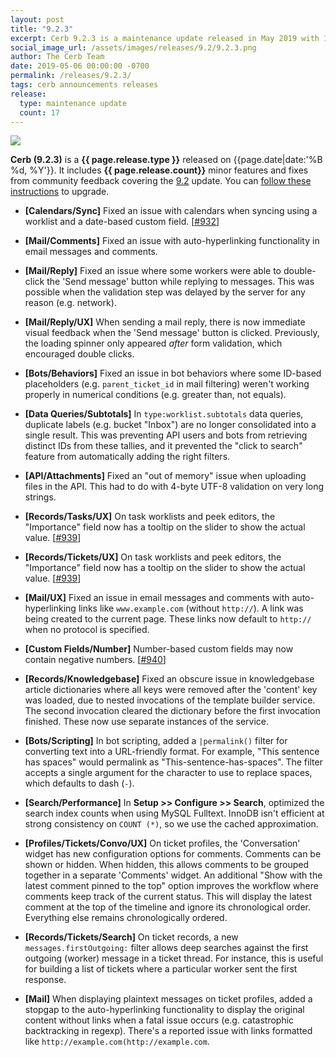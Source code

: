 ```yaml
---
layout: post
title: "9.2.3"
excerpt: Cerb 9.2.3 is a maintenance update released in May 2019 with 17 minor features and fixes from community feedback.
social_image_url: /assets/images/releases/9.2/9.2.3.png
author: The Cerb Team
date: 2019-05-06 00:00:00 -0700
permalink: /releases/9.2.3/
tags: cerb announcements releases
release:
  type: maintenance update
  count: 17
---
```


<div class="cerb-screenshot">
<img src="{{page.social_image_url}}" class="screenshot" style="max-width:500px;">
</div>

**Cerb (9.2.3)** is a **{{ page.release.type }}** released on {{page.date|date:'%B %d, %Y'}}. It includes **{{ page.release.count}}** minor features and fixes from community feedback covering the [9.2](/releases/9.2/) update.  You can [follow these instructions](/docs/upgrading/) to upgrade.

* **[Calendars/Sync]** Fixed an issue with calendars when syncing using a worklist and a date-based custom field. [[#932](https://github.com/jstanden/cerb/issues/932)]

* **[Mail/Comments]** Fixed an issue with auto-hyperlinking functionality in email messages and comments.

* **[Mail/Reply]** Fixed an issue where some workers were able to double-click the 'Send message' button while replying to messages. This was possible when the validation step was delayed by the server for any reason (e.g. network).

* **[Mail/Reply/UX]** When sending a mail reply, there is now immediate visual feedback when the 'Send message' button is clicked. Previously, the loading spinner only appeared _after_ form validation, which encouraged double clicks.

* **[Bots/Behaviors]** Fixed an issue in bot behaviors where some ID-based placeholders (e.g. `parent_ticket_id` in mail filtering) weren't working properly in numerical conditions (e.g. greater than, not equals).

* **[Data Queries/Subtotals]** In `type:worklist.subtotals` data queries, duplicate labels (e.g. bucket "Inbox") are no longer consolidated into a single result. This was preventing API users and bots from retrieving distinct IDs from these tallies, and it prevented the "click to search" feature from automatically adding the right filters.

* **[API/Attachments]** Fixed an "out of memory" issue when uploading files in the API. This had to do with 4-byte UTF-8 validation on very long strings.

* **[Records/Tasks/UX]** On task worklists and peek editors, the "Importance" field now has a tooltip on the slider to show the actual value. [[#939](https://github.com/jstanden/cerb/issues/939)]

* **[Records/Tickets/UX]** On task worklists and peek editors, the "Importance" field now has a tooltip on the slider to show the actual value. [[#939](https://github.com/jstanden/cerb/issues/939)]

* **[Mail/UX]** Fixed an issue in email messages and comments with auto-hyperlinking links like `www.example.com` (without `http://`). A link was being created to the current page. These links now default to `http://` when no protocol is specified.

* **[Custom Fields/Number]** Number-based custom fields may now contain negative numbers. [[#940](https://github.com/jstanden/cerb/issues/940)]

* **[Records/Knowledgebase]** Fixed an obscure issue in knowledgebase article dictionaries where all keys were removed after the 'content' key was loaded, due to nested invocations of the template builder service. The second invocation cleared the dictionary before the first invocation finished. These now use separate instances of the service.

* **[Bots/Scripting]** In bot scripting, added a `|permalink()` filter for converting text into a URL-friendly format. For example, "This sentence has spaces" would permalink as "This-sentence-has-spaces". The filter accepts a single argument for the character to use to replace spaces, which defaults to dash (`-`).

* **[Search/Performance]** In **Setup >> Configure >> Search**, optimized the search index counts when using MySQL Fulltext. InnoDB isn't efficient at strong consistency on `COUNT (*)`, so we use the cached approximation.

* **[Profiles/Tickets/Convo/UX]** On ticket profiles, the 'Conversation' widget has new configuration options for comments. Comments can be shown or hidden. When hidden, this allows comments to be grouped together in a separate 'Comments' widget. An additional "Show with the latest comment pinned to the top" option improves the workflow where comments keep track of the current status. This will display the latest comment at the top of the timeline and ignore its chronological order. Everything else remains chronologically ordered.

* **[Records/Tickets/Search]** On ticket records, a new `messages.firstOutgoing:` filter allows deep searches against the first outgoing (worker) message in a ticket thread. For instance, this is useful for building a list of tickets where a particular worker sent the first response.

* **[Mail]** When displaying plaintext messages on ticket profiles, added a stopgap to the auto-hyperlinking functionality to display the original content without links when a fatal issue occurs (e.g. catastrophic backtracking in regexp). There's a reported issue with links formatted like `http://example.com(http://example.com`.